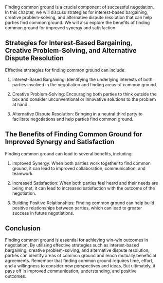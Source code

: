 
Finding common ground is a crucial component of successful negotiation. In this chapter, we will discuss strategies for interest-based bargaining, creative problem-solving, and alternative dispute resolution that can help parties find common ground. We will also explore the benefits of finding common ground for improved synergy and satisfaction.

Strategies for Interest-Based Bargaining, Creative Problem-Solving, and Alternative Dispute Resolution
------------------------------------------------------------------------------------------------------

Effective strategies for finding common ground can include:

1. Interest-Based Bargaining: Identifying the underlying interests of both parties involved in the negotiation and finding areas of common ground.

2. Creative Problem-Solving: Encouraging both parties to think outside the box and consider unconventional or innovative solutions to the problem at hand.

3. Alternative Dispute Resolution: Bringing in a neutral third party to facilitate negotiations and help parties find common ground.

The Benefits of Finding Common Ground for Improved Synergy and Satisfaction
---------------------------------------------------------------------------

Finding common ground can lead to several benefits, including:

1. Improved Synergy: When both parties work together to find common ground, it can lead to improved collaboration, communication, and teamwork.

2. Increased Satisfaction: When both parties feel heard and their needs are being met, it can lead to increased satisfaction with the outcome of the negotiation.

3. Building Positive Relationships: Finding common ground can help build positive relationships between parties, which can lead to greater success in future negotiations.

Conclusion
----------

Finding common ground is essential for achieving win-win outcomes in negotiation. By utilizing effective strategies such as interest-based bargaining, creative problem-solving, and alternative dispute resolution, parties can identify areas of common ground and reach mutually beneficial agreements. Remember that finding common ground requires time, effort, and a willingness to consider new perspectives and ideas. But ultimately, it pays off in improved communication, understanding, and positive outcomes.

